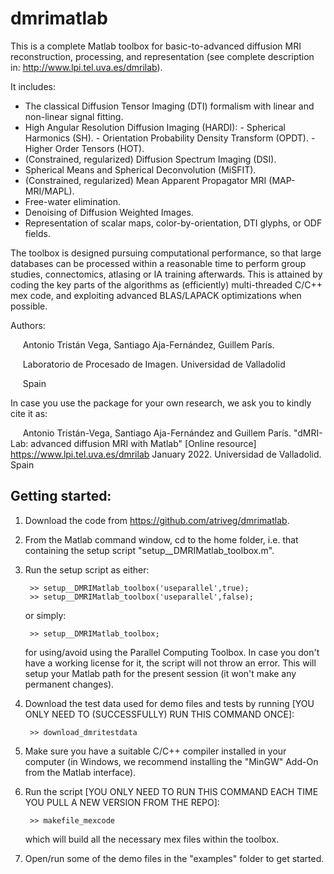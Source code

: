 # dmrimatlab
This is a complete Matlab toolbox for basic-to-advanced diffusion MRI reconstruction, processing, and representation (see complete description in: http://www.lpi.tel.uva.es/dmrilab).

It includes:

- The classical Diffusion Tensor Imaging (DTI) formalism with linear and non-linear signal fitting.
- High Angular Resolution Diffusion Imaging (HARDI):
        - Spherical Harmonics (SH).
        - Orientation Probability Density Transform (OPDT).
        - Higher Order Tensors (HOT).
- (Constrained, regularized) Diffusion Spectrum Imaging (DSI).
- Spherical Means and Spherical Deconvolution (MiSFIT).
- (Constrained, regularized) Mean Apparent Propagator MRI (MAP-MRI/MAPL).
- Free-water elimination.
- Denoising of Diffusion Weighted Images.
- Representation of scalar maps, color-by-orientation, DTI glyphs, or ODF fields.

The toolbox is designed pursuing computational performance, so that large databases can be processed within a reasonable time to perform group studies, connectomics, atlasing or IA training afterwards. This is attained by coding the key parts of the algorithms as (efficiently) multi-threaded C/C++ mex code, and exploiting advanced BLAS/LAPACK optimizations when possible.

Authors:

&nbsp;&nbsp;&nbsp;&nbsp; Antonio Tristán Vega, Santiago Aja-Fernández, Guillem París.

&nbsp;&nbsp;&nbsp;&nbsp; Laboratorio de Procesado de Imagen. Universidad de Valladolid

&nbsp;&nbsp;&nbsp;&nbsp; Spain

In case you use the package for your own research, we ask you to kindly cite it as:

&nbsp;&nbsp;&nbsp;&nbsp; Antonio Tristán-Vega, Santiago Aja-Fernández and Guillem París. "dMRI-Lab: advanced diffusion MRI with Matlab" [Online resource] https://www.lpi.tel.uva.es/dmrilab January 2022. Universidad de Valladolid. Spain

## Getting started:

1. Download the code from https://github.com/atriveg/dmrimatlab.
2. From the Matlab command window, cd to the home folder, i.e. that containing the setup script "setup__DMRIMatlab_toolbox.m".
3. Run the setup script as either:

        >> setup__DMRIMatlab_toolbox('useparallel',true);
        >> setup__DMRIMatlab_toolbox('useparallel',false);

   or simply:

        >> setup__DMRIMatlab_toolbox;

   for using/avoid using the Parallel Computing Toolbox. In case you don't have a working license for it, the script will not throw an error. This will setup your Matlab path for the present session (it won't make any permanent changes).
4. Download the test data used for demo files and tests by running [YOU ONLY NEED TO (SUCCESSFULLY) RUN THIS COMMAND ONCE]:

        >> download_dmritestdata

5. Make sure you have a suitable C/C++ compiler installed in your computer (in Windows, we recommend installing the "MinGW" Add-On from the Matlab interface).
6. Run the script [YOU ONLY NEED TO RUN THIS COMMAND EACH TIME YOU PULL A NEW VERSION FROM THE REPO]:

        >> makefile_mexcode

    which will build all the necessary mex files within the toolbox.
7. Open/run some of the demo files in the "examples" folder to get started.



